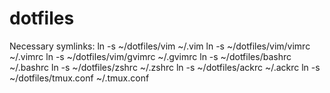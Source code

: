 dotfiles
========
Necessary symlinks:
ln -s ~/dotfiles/vim ~/.vim 
ln -s ~/dotfiles/vim/vimrc ~/.vimrc 
ln -s ~/dotfiles/vim/gvimrc ~/.gvimrc 
ln -s ~/dotfiles/bashrc ~/.bashrc 
ln -s ~/dotfiles/zshrc ~/.zshrc 
ln -s ~/dotfiles/ackrc ~/.ackrc 
ln -s ~/dotfiles/tmux.conf ~/.tmux.conf 
